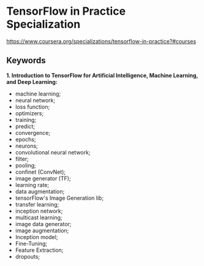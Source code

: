# TensorFlow in Practice Specialization
https://www.coursera.org/specializations/tensorflow-in-practice?#courses

## Keywords

**1. Introduction to TensorFlow for Artificial Intelligence, Machine Learning, and Deep Learning:**
- machine learning;
- neural network;
- loss function;
- optimizers;
- training;
- predict;
- convergence;
- epochs;
- neurons;
- convolutional neural network;
- filter;
- pooling;
- confinet (ConvNet);
- image generator (TF); 
- learning rate;
- data augmentation;
- tensorFlow's Image Generation lib;
- transfer learning;
- inception network;
- multicast learning;
- image data generator;
- image augmentation;
- Inception model;
- Fine-Tuning;
- Feature Extraction;
- dropouts;






